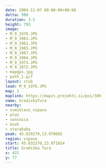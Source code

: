 ```yaml
---
date: 2004-11-07 00:00:00+00:00
delta: 500
duration: 3.5
height: 793
image:
- M_9_1976.JPG
- M_9_1963.JPG
- M_9_1961.JPG
- M_9_1965.JPG
- M_9_1967.JPG
- M_9_1964.JPG
- M_9_1973.JPG
- M_9_1972.JPG
- mapgps.jpg
- path_1.gif
layout: stub
lead: M_9_1976.JPG
map: 1
maplink: https://mapzs.projekti.si/poi/389
name: GradiskaTura
nearby:
- svmiklavz_vipava
- plaz
- soncnica
- kovk
- starababa
peak: 45.829279,13.979692
region: vipava
start: 45.832270,13.971014
title: Gradiška Tura
x: 421
y: 77
---
```

